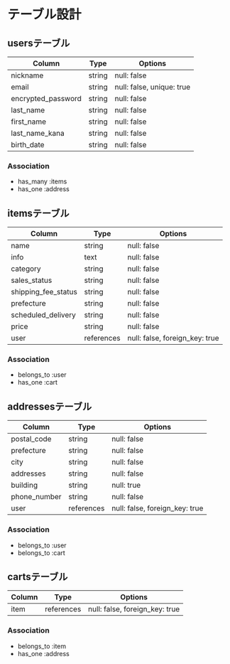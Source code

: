 # テーブル設計

## usersテーブル

| Column             | Type        | Options                   |
| ------------------ | ----------- | ------------------------- |
| nickname           | string      | null: false               |
| email              | string      | null: false, unique: true |
| encrypted_password | string      | null: false               |
| last_name          | string      | null: false               |
| first_name         | string      | null: false               |
| last_name_kana     | string      | null: false               |
| birth_date         | string      | null: false               |

### Association
- has_many :items
- has_one :address

## itemsテーブル

| Column              | Type        | Options                        |
| ------------------- | ----------- | ------------------------------ |
| name                | string      | null: false                    |
| info                | text        | null: false                    |
| category            | string      | null: false                    |
| sales_status        | string      | null: false                    |
| shipping_fee_status | string      | null: false                    |
| prefecture          | string      | null: false                    |
| scheduled_delivery  | string      | null: false                    |
| price               | string      | null: false                    |
| user                | references  | null: false, foreign_key: true |

### Association
- belongs_to :user
- has_one :cart

## addressesテーブル

| Column              | Type        | Options                        |
| ------------------- | ----------- | ------------------------------ |
| postal_code         | string      | null: false                    |
| prefecture          | string      | null: false                    |
| city                | string      | null: false                    |
| addresses           | string      | null: false                    |
| building            | string      | null: true                     |
| phone_number        | string      | null: false                    |
| user                | references  | null: false, foreign_key: true |

### Association
- belongs_to :user
- belongs_to :cart

## cartsテーブル

| Column              | Type        | Options                        |
| ------------------- | ----------- | ------------------------------ |
| item                | references  | null: false, foreign_key: true |

### Association
- belongs_to :item
- has_one :address
